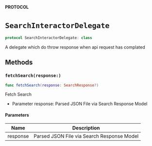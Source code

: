 **PROTOCOL**

# `SearchInteractorDelegate`

```swift
protocol SearchInteractorDelegate: class
```

A delegate which do throw response when api request has complated

## Methods
### `fetchSearch(response:)`

```swift
func fetchSearch(response: SearchResponse?)
```

Fetch Search
- Parameter response: Parsed JSON File via Search Response Model

#### Parameters

| Name | Description |
| ---- | ----------- |
| response | Parsed JSON File via Search Response Model |